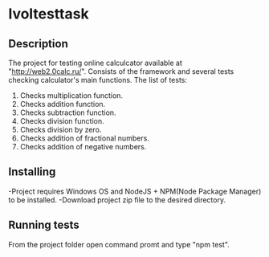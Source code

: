 
# lvoltesttask
## Description

The project for testing online calculcator available at "http://web2.0calc.ru/". Consists of the framework and several tests checking 
calculator's main functions. 
The list of tests:
1. Checks multiplication function. 
2. Checks addition function.
3. Checks subtraction function.
4. Checks division function.
5. Checks division by zero.
6. Checks addition of fractional numbers.
7. Checks addition of negative numbers.

## Installing

-Project requires Windows OS and NodeJS + NPM(Node Package Manager) to be installed.
-Download project zip file to the desired directory.

## Running tests

From the project folder open command promt and type "npm test".
